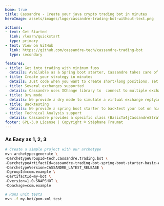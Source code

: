 ```yaml
---
home: true
title: Cassandre - Create your java crypto trading bot in minutes
heroImage: assets/images/logo/cassandre-trading-bot-without-text.png

actions:
- text: Get Started
  link: /learn/quickstart
  type: primary
- text: View on GitHub
  link: https://github.com/cassandre-tech/cassandre-trading-bot
  type: secondary

features:
- title: Get into trading with minimum fuss
  details: Available as a Spring boot starter, Cassandre takes care of exchange connection, accounts, orders, trades, and positions, so you can focus on building your strategy.
- title: Create your strategy in minutes
  details: Just code when you want to create short/long positions, set the rules, and we take care of everything (buying, selling, rules management, orders, trades, and tickers).
- title: Several exchanges supported
  details: Cassandre uses XChange library to  connect to multiple exchanges. We test each Cassandre releases with Kucoin, Coinbase & Binance to be sure it works for you.
- title: Dry mode
  details: We provide a dry mode to simulate a virtual exchange replying to your orders, so you can easily test your strategy. This way, you can simulate your gains/loss over a period of time.
- title: Backtesting
  details: We provide a spring boot starter to backtest your bot on historical data. With this, during tests, Cassandre will import your data and push them to your strategy.
- title: Technical Analysis support
  details: Cassandre provides a specific class (BasicTa4jCassandreStrategy) to help you build a strategy based on the open source technical analysis library ta4j.
footer: GPL-3.0 License | Copyright © Stéphane Traumat
---
```


### As Easy as 1, 2, 3

<CodeGroup>
  <CodeGroupItem title="Command line" active>

```bash
# Create a simple project with our archetype
mvn archetype:generate \
-DarchetypeGroupId=tech.cassandre.trading.bot \
-DarchetypeArtifactId=cassandre-trading-bot-spring-boot-starter-basic-archetype \
-DarchetypeVersion=CASSANDRE_LATEST_RELEASE \
-DgroupId=com.example \
-DartifactId=my-bot \
-Dversion=1.0-SNAPSHOT \
-Dpackage=com.example

# Runs unit tests
mvn -f my-bot/pom.xml test
```

  </CodeGroupItem>
</CodeGroup>